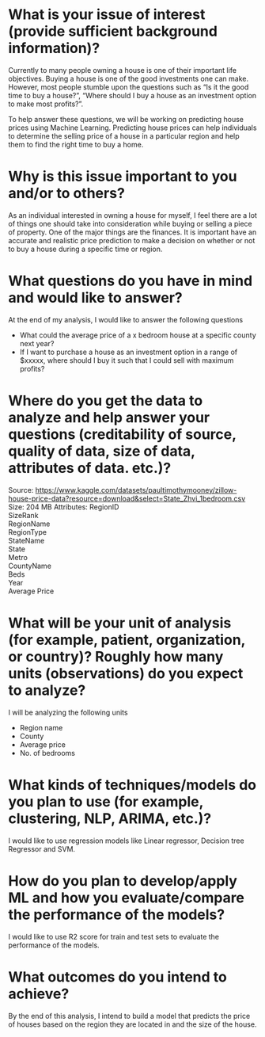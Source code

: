 # What is your issue of interest (provide sufficient background information)?

Currently to many people owning a house is one of their important life objectives. Buying a house is one of the good investments one can make. However, most people stumble upon the questions such as “Is it the good time to buy a house?”, “Where should I buy a house as an investment option to make most profits?”. 

To help answer these questions, we will be working on predicting house prices using Machine Learning. Predicting house prices can help individuals to determine the selling price of a house in a particular region and help them to find the right time to buy a home. 

# Why is this issue important to you and/or to others?

As an individual interested in owning a house for myself, I feel there are a lot of things one should take into consideration while buying or selling a piece of property. One of the major things are the finances. It is important have an accurate and realistic price prediction to make a decision on whether or not to buy a house during a specific time or region.

# What questions do you have in mind and would like to answer?
At the end of my analysis, I would like to answer the following questions
-	What could the average price of a x bedroom house at a specific county next year?
-	If I want to purchase a house as an investment option in a range of $xxxxx, where should I buy it such that I could sell with maximum profits?

# Where do you get the data to analyze and help answer your questions (creditability of source, quality of data, size of data, attributes of data. etc.)?
Source: https://www.kaggle.com/datasets/paultimothymooney/zillow-house-price-data?resource=download&select=State_Zhvi_1bedroom.csv
Size: 204 MB
Attributes: 
RegionID         
SizeRank         
RegionName       
RegionType       
StateName        
State            
Metro            
CountyName       
Beds             
Year             
Average Price  

# What will be your unit of analysis (for example, patient, organization, or country)? Roughly how many units (observations) do you expect to analyze?
I will be analyzing the following units
-	Region name
-	County
-	Average price
-	No. of bedrooms

# What kinds of techniques/models do you plan to use (for example, clustering, NLP, ARIMA, etc.)?
I would like to use regression models like Linear regressor, Decision tree Regressor and SVM.

# How do you plan to develop/apply ML and how you evaluate/compare the performance of the models?
I would like to use R2 score for train and test sets to evaluate the performance of the models.

# What outcomes do you intend to achieve?
By the end of this analysis, I intend to build a model that predicts the price of houses based on the region they are located in and the size of the house.

